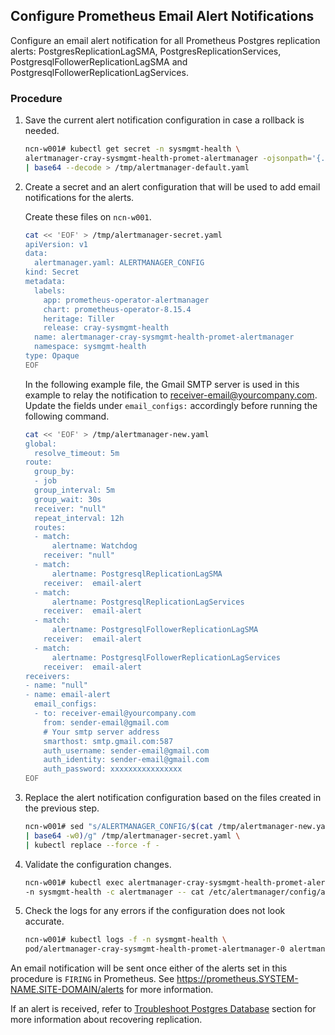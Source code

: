 ## Configure Prometheus Email Alert Notifications

Configure an email alert notification for all Prometheus Postgres replication alerts: PostgresReplicationLagSMA, PostgresReplicationServices, PostgresqlFollowerReplicationLagSMA and PostgresqlFollowerReplicationLagServices.

### Procedure

1.  Save the current alert notification configuration in case a rollback is needed.

    ```bash
    ncn-w001# kubectl get secret -n sysmgmt-health \
    alertmanager-cray-sysmgmt-health-promet-alertmanager -ojsonpath='{.data.alertmanager.yaml}' \
    | base64 --decode > /tmp/alertmanager-default.yaml
    ```

2.  Create a secret and an alert configuration that will be used to add email notifications for the alerts.

    Create these files on `ncn-w001`.

    ```bash
    cat << 'EOF' > /tmp/alertmanager-secret.yaml
    apiVersion: v1
    data:
      alertmanager.yaml: ALERTMANAGER_CONFIG
    kind: Secret
    metadata:
      labels:
        app: prometheus-operator-alertmanager
        chart: prometheus-operator-8.15.4
        heritage: Tiller
        release: cray-sysmgmt-health
      name: alertmanager-cray-sysmgmt-health-promet-alertmanager
      namespace: sysmgmt-health
    type: Opaque
    EOF
    ```

    In the following example file, the Gmail SMTP server is used in this example to relay the notification to receiver-email@yourcompany.com. Update the fields under `email_configs:` accordingly before running the following command.

    ```bash
    cat << 'EOF' > /tmp/alertmanager-new.yaml
    global:
      resolve_timeout: 5m
    route:
      group_by:
      - job
      group_interval: 5m
      group_wait: 30s
      receiver: "null"
      repeat_interval: 12h
      routes:
      - match:
          alertname: Watchdog
        receiver: "null"
      - match: 
          alertname: PostgresqlReplicationLagSMA
        receiver:  email-alert
      - match:
          alertname: PostgresqlReplicationLagServices
        receiver:  email-alert
      - match: 
          alertname: PostgresqlFollowerReplicationLagSMA
        receiver:  email-alert
      - match:
          alertname: PostgresqlFollowerReplicationLagServices
        receiver:  email-alert
    receivers:
    - name: "null"
    - name: email-alert
      email_configs:
      - to: receiver-email@yourcompany.com
        from: sender-email@gmail.com
        # Your smtp server address
        smarthost: smtp.gmail.com:587
        auth_username: sender-email@gmail.com
        auth_identity: sender-email@gmail.com
        auth_password: xxxxxxxxxxxxxxxx
    EOF
    ```

3.  Replace the alert notification configuration based on the files created in the previous step.

    ```bash
    ncn-w001# sed "s/ALERTMANAGER_CONFIG/$(cat /tmp/alertmanager-new.yaml \
    | base64 -w0)/g" /tmp/alertmanager-secret.yaml \
    | kubectl replace --force -f -
    ```

4.  Validate the configuration changes.

    ```bash
    ncn-w001# kubectl exec alertmanager-cray-sysmgmt-health-promet-alertmanager-0 \
    -n sysmgmt-health -c alertmanager -- cat /etc/alertmanager/config/alertmanager.yaml
    ```

5.  Check the logs for any errors if the configuration does not look accurate.

    ```bash
    ncn-w001# kubectl logs -f -n sysmgmt-health \
    pod/alertmanager-cray-sysmgmt-health-promet-alertmanager-0 alertmanager
    ```

An email notification will be sent once either of the alerts set in this procedure is `FIRING` in Prometheus. See https://prometheus.SYSTEM-NAME.SITE-DOMAIN/alerts for more information.

If an alert is received, refer to [Troubleshoot Postgres Database](../kubernetes/Troubleshoot_Postgres_Database.md) section for more information about recovering replication.


